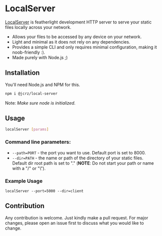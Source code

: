 # LocalServer 

[LocalServer]() is featherlight development HTTP server to serve your static files locally across your network.

* Allows your files to be accessed by any device on your network.
* Light and minimal as it does not rely on any dependencies.
* Provides a simple CLI and only requires minimal configuration, making it noob-friendly :). 
* Made purely with Node.js ;)

## Installation
You'll need Node.js and NPM for this.

```sh
npm i @jcrz/local-server
```

Note: *Make sure node is initialized.*

## Usage
```sh
localServer [params]
```
### Command line parameters:
* `--path=PORT` - the port you want to use. Default port is set to 8000.
* `--dir=PATH` - the name or path of the directory of your static files. Default dir root path is set to "." (**NOTE**: Do not start your path or name with a "/" or "\\").

### Example Usage

```
localServer --port=5000 --dir=client
```

## Contribution
Any contribution is welcome. Just kindly make a pull request. For major changes, please open an issue first to discuss what you would like to change.

